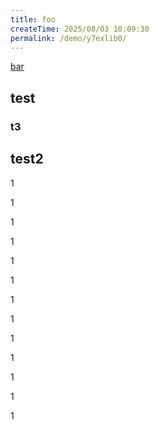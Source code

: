 ```yaml
---
title: foo
createTime: 2025/08/03 10:09:30
permalink: /demo/y7exlib0/
---
```


[bar](./bar.md)

## test

### t3

## test2
1

1

1

1

1

1

1

1

1

1

1

1

1
